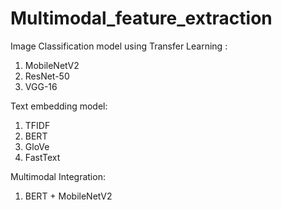 # Multimodal_feature_extraction

Image Classification model using Transfer Learning :
 1) MobileNetV2
 2) ResNet-50
 3) VGG-16

Text embedding model:
 1) TFIDF
 2) BERT
 3) GloVe
 4) FastText


Multimodal Integration:

1) BERT + MobileNetV2   
